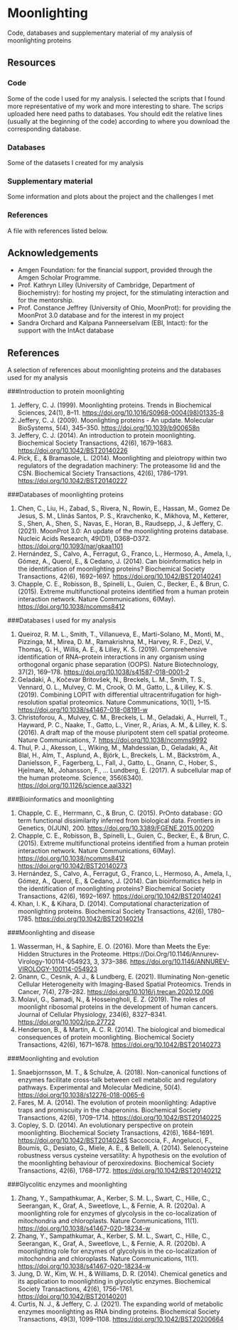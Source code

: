 # Moonlighting
Code, databases and supplementary material of my analysis of moonlighting proteins

## Resources
### Code
Some of the code I used for my analysis. I selected the scripts that I found more representative of my work and more interesting to share.
The scrips uploaded here need paths to databases. You should edit the relative lines (usually at the beginning of the code) according to where you download the corresponding database.
### Databases
Some of the datasets I created for my analysis
### Supplementary material
Some information and plots about the project and the challenges I met
### References
A file with references listed below.

## Acknowledgements
- Amgen Foundation: for the financial support, provided through the Amgen Scholar Programme.
- Prof. Kathryn Lilley (University of Cambridge, Department of Biochemistry): for hosting my project, for the stimulating interaction and for the mentorship.
- Prof. Constance Jeffrey (University of Ohio, MoonProt): for providing the MoonProt 3.0 database and for the interest in my project
- Sandra Orchard and Kalpana Panneerselvam (EBI, Intact): for the support with the IntAct database



## References
A selection of references about moonlighting proteins and the databases used for my analysis

###Introduction to protein moonlighting
1) Jeffery, C. J. (1999). Moonlighting proteins. Trends in Biochemical Sciences, 24(1), 8–11. https://doi.org/10.1016/S0968-0004(98)01335-8
2) Jeffery, C. J. (2009). Moonlighting proteins - An update. Molecular BioSystems, 5(4), 345–350. https://doi.org/10.1039/b900658n
3) Jeffery, C. J. (2014). An introduction to protein moonlighting. Biochemical Society Transactions, 42(6), 1679–1683. https://doi.org/10.1042/BST20140226
4) Pick, E., & Bramasole, L. (2014). Moonlighting and pleiotropy within two regulators of the degradation machinery: The proteasome lid and the CSN. Biochemical Society Transactions, 42(6), 1786–1791. https://doi.org/10.1042/BST20140227

###Databases of moonlighting proteins
1) Chen, C., Liu, H., Zabad, S., Rivera, N., Rowin, E., Hassan, M., Gomez De Jesus, S. M., Llinás Santos, P. S., Kravchenko, K., Mikhova, M., Ketterer, S., Shen, A., Shen, S., Navas, E., Horan, B., Raudsepp, J., & Jeffery, C. (2021). MoonProt 3.0: An update of the moonlighting proteins database. Nucleic Acids Research, 49(D1), D368–D372. https://doi.org/10.1093/nar/gkaa1101
2) Hernández, S., Calvo, A., Ferragut, G., Franco, L., Hermoso, A., Amela, I., Gómez, A., Querol, E., & Cedano, J. (2014). Can bioinformatics help in the identification of moonlighting proteins? Biochemical Society Transactions, 42(6), 1692–1697. https://doi.org/10.1042/BST20140241
3) Chapple, C. E., Robisson, B., Spinelli, L., Guien, C., Becker, E., & Brun, C. (2015). Extreme multifunctional proteins identified from a human protein interaction network. Nature Communications, 6(May). https://doi.org/10.1038/ncomms8412

###Databases I used for my analysis
1) Queiroz, R. M. L., Smith, T., Villanueva, E., Marti-Solano, M., Monti, M., Pizzinga, M., Mirea, D. M., Ramakrishna, M., Harvey, R. F., Dezi, V., Thomas, G. H., Willis, A. E., & Lilley, K. S. (2019). Comprehensive identification of RNA–protein interactions in any organism using orthogonal organic phase separation (OOPS). Nature Biotechnology, 37(2), 169–178. https://doi.org/10.1038/s41587-018-0001-2
2) Geladaki, A., Kočevar Britovšek, N., Breckels, L. M., Smith, T. S., Vennard, O. L., Mulvey, C. M., Crook, O. M., Gatto, L., & Lilley, K. S. (2019). Combining LOPIT with differential ultracentrifugation for high-resolution spatial proteomics. Nature Communications, 10(1), 1–15. https://doi.org/10.1038/s41467-018-08191-w
3) Christoforou, A., Mulvey, C. M., Breckels, L. M., Geladaki, A., Hurrell, T., Hayward, P. C., Naake, T., Gatto, L., Viner, R., Arias, A. M., & Lilley, K. S. (2016). A draft map of the mouse pluripotent stem cell spatial proteome. Nature Communications, 7. https://doi.org/10.1038/ncomms9992
4) Thul, P. J., Akesson, L., Wiking, M., Mahdessian, D., Geladaki, A., Ait Blal, H., Alm, T., Asplund, A., Björk, L., Breckels, L. M., Bäckström, A., Danielsson, F., Fagerberg, L., Fall, J., Gatto, L., Gnann, C., Hober, S., Hjelmare, M., Johansson, F., … Lundberg, E. (2017). A subcellular map of the human proteome. Science, 356(6340). https://doi.org/10.1126/science.aal3321

###Bioinformatics and moonlighting
1) Chapple, C. E., Herrmann, C., & Brun, C. (2015). PrOnto database : GO term functional dissimilarity inferred from biological data. Frontiers in Genetics, 0(JUN), 200. https://doi.org/10.3389/FGENE.2015.00200
2) Chapple, C. E., Robisson, B., Spinelli, L., Guien, C., Becker, E., & Brun, C. (2015). Extreme multifunctional proteins identified from a human protein interaction network. Nature Communications, 6(May). https://doi.org/10.1038/ncomms8412
  https://doi.org/10.1042/BST20140273
3) Hernández, S., Calvo, A., Ferragut, G., Franco, L., Hermoso, A., Amela, I., Gómez, A., Querol, E., & Cedano, J. (2014). Can bioinformatics help in the identification of moonlighting proteins? Biochemical Society Transactions, 42(6), 1692–1697. https://doi.org/10.1042/BST20140241
4) Khan, I. K., & Kihara, D. (2014). Computational characterization of moonlighting proteins. Biochemical Society Transactions, 42(6), 1780–1785. https://doi.org/10.1042/BST20140214

###Moonlighting and disease
1) Wasserman, H., & Saphire, E. O. (2016). More than Meets the Eye: Hidden Structures in the Proteome. Https://Doi.Org/10.1146/Annurev-Virology-100114-054923, 3, 373–386. https://doi.org/10.1146/ANNUREV-VIROLOGY-100114-054923
2) Gnann, C., Cesnik, A. J., & Lundberg, E. (2021). Illuminating Non-genetic Cellular Heterogeneity with Imaging-Based Spatial Proteomics. Trends in Cancer, 7(4), 278–282. https://doi.org/10.1016/j.trecan.2020.12.006
3) Molavi, G., Samadi, N., & Hosseingholi, E. Z. (2019). The roles of moonlight ribosomal proteins in the development of human cancers. Journal of Cellular Physiology, 234(6), 8327–8341. https://doi.org/10.1002/jcp.27722
4) Henderson, B., & Martin, A. C. R. (2014). The biological and biomedical consequences of protein moonlighting. Biochemical Society Transactions, 42(6), 1671–1678. https://doi.org/10.1042/BST20140273

###Moonlighting and evolution
1) Snaebjornsson, M. T., & Schulze, A. (2018). Non-canonical functions of enzymes facilitate cross-talk between cell metabolic and regulatory pathways. Experimental and Molecular Medicine, 50(4). https://doi.org/10.1038/s12276-018-0065-6
2) Fares, M. A. (2014). The evolution of protein moonlighting: Adaptive traps and promiscuity in the chaperonins. Biochemical Society Transactions, 42(6), 1709–1714. https://doi.org/10.1042/BST20140225
3) Copley, S. D. (2014). An evolutionary perspective on protein moonlighting. Biochemical Society Transactions, 42(6), 1684–1691. https://doi.org/10.1042/BST20140245
Saccoccia, F., Angelucci, F., Boumis, G., Desiato, G., Miele, A. E., & Bellelli, A. (2014). Selenocysteine robustness versus cysteine versatility: A hypothesis on the evolution of the moonlighting behaviour of peroxiredoxins. Biochemical Society Transactions, 42(6), 1768–1772. https://doi.org/10.1042/BST20140212

###Glycolitic enzymes and moonlighting
1) Zhang, Y., Sampathkumar, A., Kerber, S. M. L., Swart, C., Hille, C., Seerangan, K., Graf, A., Sweetlove, L., & Fernie, A. R. (2020a). A moonlighting role for enzymes of glycolysis in the co-localization of mitochondria and chloroplasts. Nature Communications, 11(1). https://doi.org/10.1038/s41467-020-18234-w
2) Zhang, Y., Sampathkumar, A., Kerber, S. M. L., Swart, C., Hille, C., Seerangan, K., Graf, A., Sweetlove, L., & Fernie, A. R. (2020b). A moonlighting role for enzymes of glycolysis in the co-localization of mitochondria and chloroplasts. Nature Communications, 11(1). https://doi.org/10.1038/s41467-020-18234-w
3) Jung, D. W., Kim, W. H., & Williams, D. R. (2014). Chemical genetics and its application to moonlighting in glycolytic enzymes. Biochemical Society Transactions, 42(6), 1756–1761. https://doi.org/10.1042/BST20140201
4) Curtis, N. J., & Jeffery, C. J. (2021). The expanding world of metabolic enzymes moonlighting as RNA binding proteins. Biochemical Society Transactions, 49(3), 1099–1108. https://doi.org/10.1042/BST20200664


